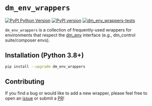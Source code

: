 # `dm_env_wrappers`

[![PyPI Python Version][pypi-versions-badge]][pypi]
[![PyPI version][pypi-badge]][pypi]
[![dm_env_wrappers-tests][tests-badge]][tests]

[pypi-versions-badge]: https://img.shields.io/pypi/pyversions/dm_env_wrappers
[pypi-badge]: https://badge.fury.io/py/dm_env_wrappers.svg
[pypi]: https://pypi.org/project/dm_env_wrappers/
[tests-badge]: https://github.com/kevinzakka/dm_env_wrappers/actions/workflows/build.yml/badge.svg
[tests]: https://github.com/kevinzakka/dm_env_wrappers/actions/workflows/build.yml

`dm_env_wrappers` is a collection of frequently-used wrappers for environments that respect the [dm_env](https://github.com/deepmind/dm_env) interface (e.g., dm_control suite/composer envs).

## Installation (Python 3.8+)

```bash
pip install --upgrade dm_env_wrappers
```

## Contributing

If you find a bug or would like to add a new wrapper, please feel free to open an [issue](https://github.com/kevinzakka/dm_env_wrappers/issues) or submit a [PR](https://github.com/kevinzakka/dm_env_wrappers/pulls)!
